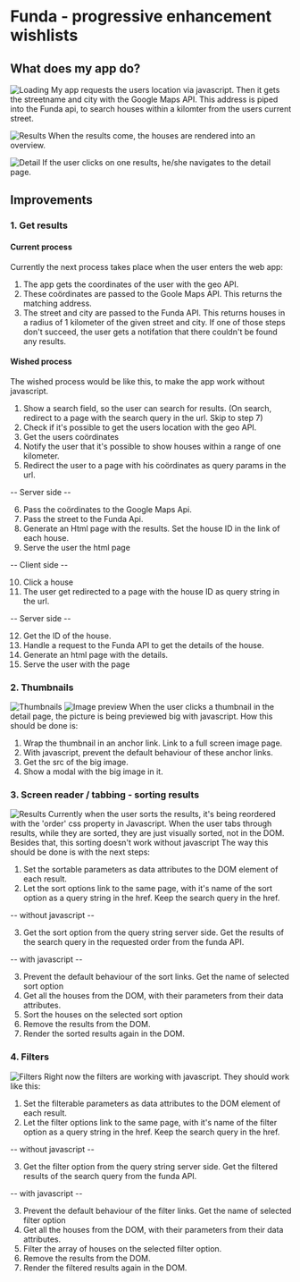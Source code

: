 # Funda - progressive enhancement wishlists

## What does my app do?
![Loading](https://raw.githubusercontent.com/Frankwarnaar/minor-browser-technologies-funda/master/audits/loading.png)
My app requests the users location via javascript. Then it gets the streetname and city with the Google Maps API. This address is piped into the Funda api, to search houses within a kilomter from the users current street.

![Results](https://raw.githubusercontent.com/Frankwarnaar/minor-browser-technologies-funda/master/audits/homescreen.png)
When the results come, the houses are rendered into an overview. 

![Detail](https://raw.githubusercontent.com/Frankwarnaar/minor-browser-technologies-funda/master/audits/detailscreen.png)
If the user clicks on one results, he/she navigates to the detail page.

## Improvements

### 1. Get results
#### Current process
Currently the next process takes place when the user enters the web app:
1. The app gets the coordinates of the user with the geo API.
2. These coördinates are passed to the Goole Maps API. This returns the matching address.
3. The street and city are passed to the Funda API. This returns houses in a radius of 1 kilometer of the given street and city.
If one of those steps don't succeed, the user gets a notifation that there couldn't be found any results.


#### Wished process
The wished process would be like this, to make the app work without javascript.
1. Show a search field, so the user can search for results. (On search, redirect to a page with the search query in the url. Skip to step 7)
2. Check if it's possible to get the users location with the geo API.
3. Get the users coördinates
4. Notify the user that it's possible to show houses within a range of one kilometer.
5. Redirect the user to a page with his coördinates as query params in the url.

-- Server side --

6. Pass the coördinates to the Google Maps Api.
7. Pass the street to the Funda Api.
8. Generate an Html page with the results. Set the house ID in the link of each house.
9. Serve the user the html page

-- Client side --

10. Click a house
11. The user get redirected to a page with the house ID as query string in the url.

-- Server side --

12. Get the ID of the house.
13. Handle a request to the Funda API to get the details of the house.
14. Generate an html page with the details.
15. Serve the user with the page

### 2. Thumbnails
![Thumbnails](https://raw.githubusercontent.com/Frankwarnaar/minor-browser-technologies-funda/master/audits/detailscreen.png)
![Image preview](https://raw.githubusercontent.com/Frankwarnaar/minor-browser-technologies-funda/master/audits/image.png)
When the user clicks a thumbnail in the detail page, the picture is being previewed big with javascript. How this should be done is:
1. Wrap the thumbnail in an anchor link. Link to a full screen image page.
2. With javascript, prevent the default behaviour of these anchor links.
3. Get the src of the big image.
4. Show a modal with the big image in it.

### 3. Screen reader / tabbing - sorting results
![Results](https://raw.githubusercontent.com/Frankwarnaar/minor-browser-technologies-funda/master/audits/homescreen.png)
Currently when the user sorts the results, it's being reordered with the 'order' css property in Javascript. When the user tabs through results, while they are sorted, they are just visually sorted, not in the DOM. Besides that, this sorting doesn't work without javascript The way this should be done is with the next steps:
1. Set the sortable parameters as data attributes to the DOM element of each result.
2. Let the sort options link to the same page, with it's name of the sort option as a query string in the href. Keep the search query in the href.

-- without javascript --

3. Get the sort option from the query string server side. Get the results of the search query in the requested order from the funda API.

-- with javascript --

3. Prevent the default behaviour of the sort links. Get the name of selected sort option
4. Get all the houses from the DOM, with their parameters from their data attributes.
5. Sort the houses on the selected sort option
6. Remove the results from the DOM.
7. Render the sorted results again in the DOM.

### 4. Filters
![Filters](https://raw.githubusercontent.com/Frankwarnaar/minor-browser-technologies-funda/master/audits/homescreen.png)
Right now the filters are working with javascript. They should work like this:
1. Set the filterable parameters as data attributes to the DOM element of each result.
2. Let the filter options link to the same page, with it's name of the filter option as a query string in the href. Keep the search query in the href.

-- without javascript --

3. Get the filter option from the query string server side. Get the filtered results of the search query from the funda API.

-- with javascript --

3. Prevent the default behaviour of the filter links. Get the name of selected filter option
4. Get all the houses from the DOM, with their parameters from their data attributes.
5. Filter the array of houses on the selected filter option.
6. Remove the results from the DOM.
7. Render the filtered results again in the DOM.
